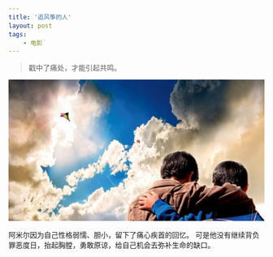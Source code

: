 ```yaml
---
title: '追风筝的人'
layout: post
tags:
    - 电影
---
```


> 戳中了痛处，才能引起共鸣。

![](/media/files/2014/20140306.jpg)

阿米尔因为自己性格弱懦、胆小，留下了痛心疾首的回忆。
可是他没有继续背负罪恶度日，抬起胸膛，勇敢原谅，给自己机会去弥补生命的缺口。
